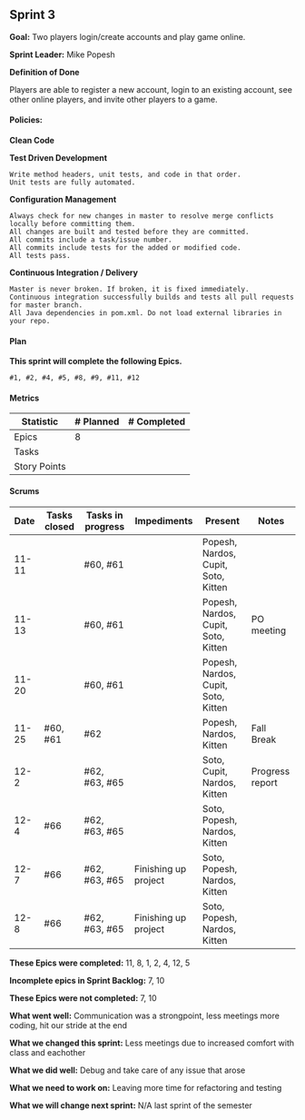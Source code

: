 ## Sprint 3

**Goal:** Two players login/create accounts and play game online.

**Sprint Leader:** Mike Popesh

**Definition of Done**

Players are able to register a new account, login to an existing account, see other online players, and invite other players to a game.

#### Policies:

**Clean Code**


**Test Driven Development**

    Write method headers, unit tests, and code in that order.
    Unit tests are fully automated.
   
**Configuration Management**

    Always check for new changes in master to resolve merge conflicts locally before committing them.
    All changes are built and tested before they are committed.
    All commits include a task/issue number.
    All commits include tests for the added or modified code.
    All tests pass.

**Continuous Integration / Delivery**

    Master is never broken. If broken, it is fixed immediately.
    Continuous integration successfully builds and tests all pull requests for master branch.
    All Java dependencies in pom.xml. Do not load external libraries in your repo.

#### Plan

**This sprint will complete the following Epics.**

    #1, #2, #4, #5, #8, #9, #11, #12


#### Metrics

| Statistic |	# Planned |	# Completed |
|---|---|---|
|Epics |8||
|Tasks|||
|Story Points|||


#### Scrums

|Date |	Tasks closed |Tasks in progress |	Impediments  | Present   | Notes |
|---|---|---|---|---|---|
|11-11||#60, #61||Popesh, Nardos, Cupit, Soto, Kitten||
|11-13||#60, #61||Popesh, Nardos, Cupit, Soto, Kitten|PO meeting|
|11-20||#60, #61||Popesh, Nardos, Cupit, Soto, Kitten||
|11-25|#60, #61|#62||Popesh, Nardos, Kitten|Fall Break|
|12-2||#62, #63, #65||Soto, Cupit, Nardos, Kitten|Progress report|
|12-4|#66|#62, #63, #65||Soto, Popesh, Nardos, Kitten||
|12-7|#66|#62, #63, #65|Finishing up project|Soto, Popesh, Nardos, Kitten||
|12-8|#66|#62, #63, #65|Finishing up project|Soto, Popesh, Nardos, Kitten||

**These Epics were completed:**
11, 8, 1, 2, 4, 12, 5

**Incomplete epics in Sprint Backlog:**
7, 10

**These Epics were not completed:**
7, 10

**What went well:**
Communication was a strongpoint, less meetings more coding, hit our stride at the end

**What we changed this sprint:**
Less meetings due to increased comfort with class and eachother
    
**What we did well:**
Debug and take care of any issue that arose

**What we need to work on:**
Leaving more time for refactoring and testing

**What we will change next sprint:**
N/A last sprint of the semester
    

